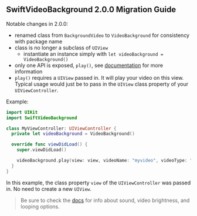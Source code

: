 ## SwiftVideoBackground 2.0.0 Migration Guide

Notable changes in 2.0.0:
- renamed class from `BackgroundVideo` to `VideoBackground` for consistency with package name
- class is no longer a subclass of `UIView`
  - instantiate an instance simply with `let videoBackground = VideoBackground()`
- only one API is exposed, `play()`, see [documentation](http://wilsonding.com/SwiftVideoBackground/) for more information
- `play()` requires a `UIView` passed in. It will play your video on this view. Typical usage would just be to pass in the `UIView` class property of your `UIViewController`.

Example:

``` swift
import UIKit
import SwiftVideoBackground

class MyViewController: UIViewController {
  private let videoBackground = VideoBackground()

  override func viewDidLoad() {
    super.viewDidLoad()

    videoBackground.play(view: view, videoName: "myvideo", videoType: "mp4")
  }
}
```

In this example, the class property `view` of the `UIViewController` was passed in. No need to create a new `UIView`.

> Be sure to check the [docs](http://wilsonding.com/SwiftVideoBackground/) for info about sound, video brightness, and looping options.
